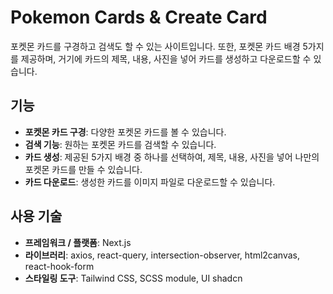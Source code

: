 # Pokemon Cards & Create Card

포켓몬 카드를 구경하고 검색도 할 수 있는 사이트입니다. 또한, 포켓몬 카드 배경 5가지를 제공하며, 거기에 카드의 제목, 내용, 사진을 넣어 카드를 생성하고 다운로드할 수 있습니다.

## 기능

- **포켓몬 카드 구경**: 다양한 포켓몬 카드를 볼 수 있습니다.
- **검색 기능**: 원하는 포켓몬 카드를 검색할 수 있습니다.
- **카드 생성**: 제공된 5가지 배경 중 하나를 선택하여, 제목, 내용, 사진을 넣어 나만의 포켓몬 카드를 만들 수 있습니다.
- **카드 다운로드**: 생성한 카드를 이미지 파일로 다운로드할 수 있습니다.

## 사용 기술

- **프레임워크 / 플랫폼**: Next.js
- **라이브러리**: axios, react-query, intersection-observer, html2canvas, react-hook-form
- **스타일링 도구**: Tailwind CSS, SCSS module, UI shadcn
